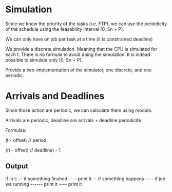 # Simulation

Since we know the priority of the tasks (i.e. FTP), we
can use the periodicity of the schedule using the feasability
interval [0, Sn + P).

We can only have on job per 
task at a time (it is constrained deadline)


We provide a discrete simulation. Meaning that the CPU is simulated for each
t. There is no formula to avoid doing the simulation. It is indead possible
to simulate only [0, Sn + P).

Provide a two-implementation of the simulator, one discrete, and one periodic.

# Arrivals and Deadlines

Since those action are periodic, we can calculate them using modulo.

Arrivals are periodic, deadline are arrivals + deadline periodicité

Formulas:

(t - offset) // period

((t - offset) // deadline) - 1

## Output

if in t:
-- if something finshed
---- print it
-- if something happens
---- if job wa running
------ print it
---- print it